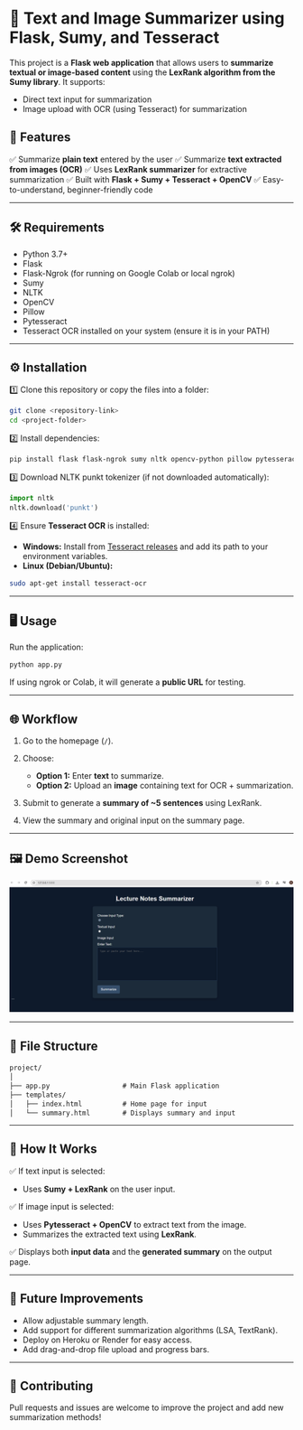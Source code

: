 # 📝 Text and Image Summarizer using Flask, Sumy, and Tesseract

This project is a **Flask web application** that allows users to **summarize textual or image-based content** using the **LexRank algorithm from the Sumy library**. It supports:

* Direct text input for summarization
* Image upload with OCR (using Tesseract) for summarization


## 🚀 Features

✅ Summarize **plain text** entered by the user
✅ Summarize **text extracted from images (OCR)**
✅ Uses **LexRank summarizer** for extractive summarization
✅ Built with **Flask + Sumy + Tesseract + OpenCV**
✅ Easy-to-understand, beginner-friendly code

---

## 🛠 Requirements

* Python 3.7+
* Flask
* Flask-Ngrok (for running on Google Colab or local ngrok)
* Sumy
* NLTK
* OpenCV
* Pillow
* Pytesseract
* Tesseract OCR installed on your system (ensure it is in your PATH)

---

## ⚙️ Installation

1️⃣ Clone this repository or copy the files into a folder:

```bash
git clone <repository-link>
cd <project-folder>
```

2️⃣ Install dependencies:

```bash
pip install flask flask-ngrok sumy nltk opencv-python pillow pytesseract
```

3️⃣ Download NLTK punkt tokenizer (if not downloaded automatically):

```python
import nltk
nltk.download('punkt')
```

4️⃣ Ensure **Tesseract OCR** is installed:

* **Windows:** Install from [Tesseract releases](https://github.com/tesseract-ocr/tesseract) and add its path to your environment variables.
* **Linux (Debian/Ubuntu):**

```bash
sudo apt-get install tesseract-ocr
```

---

## 🖥️ Usage

Run the application:

```bash
python app.py
```

If using ngrok or Colab, it will generate a **public URL** for testing.

---

## 🌐 Workflow

1. Go to the homepage (`/`).
2. Choose:

   * **Option 1:** Enter **text** to summarize.
   * **Option 2:** Upload an **image** containing text for OCR + summarization.
3. Submit to generate a **summary of \~5 sentences** using LexRank.
4. View the summary and original input on the summary page.

---

## 🖼️ Demo Screenshot

![Lecture Notes Summarizer Screenshot](lecture_notes_summarizer_screenshot.png)

---

## 📂 File Structure

```
project/
│
├── app.py                  # Main Flask application
├── templates/
│   ├── index.html          # Home page for input
│   └── summary.html        # Displays summary and input
```

---

## 🧩 How It Works

✅ If text input is selected:

* Uses **Sumy + LexRank** on the user input.

✅ If image input is selected:

* Uses **Pytesseract + OpenCV** to extract text from the image.
* Summarizes the extracted text using **LexRank**.

✅ Displays both **input data** and the **generated summary** on the output page.

---

## 🚧 Future Improvements

* Allow adjustable summary length.
* Add support for different summarization algorithms (LSA, TextRank).
* Deploy on Heroku or Render for easy access.
* Add drag-and-drop file upload and progress bars.

---

## 🤝 Contributing

Pull requests and issues are welcome to improve the project and add new summarization methods!


